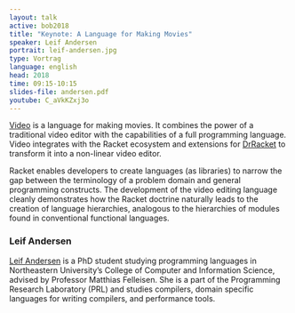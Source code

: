 ```yaml
---
layout: talk
active: bob2018
title: "Keynote: A Language for Making Movies"
speaker: Leif Andersen
portrait: leif-andersen.jpg
type: Vortrag
language: english
head: 2018
time: 09:15-10:15
slides-file: andersen.pdf
youtube: C_aVkKZxj3o
---
```


[Video](https://lang.video/) is a language for making movies. It
combines the power of a traditional video editor with the capabilities
of a full programming language. Video integrates with the Racket
ecosystem and extensions for [DrRacket](http://racket-lang.org/) to
transform it into a non-linear video editor.

Racket enables developers to create languages (as libraries) to narrow
the gap between the terminology of a problem domain and general
programming constructs.  The development of the video editing language
cleanly demonstrates how the Racket doctrine naturally leads to the
creation of language hierarchies, analogous to the hierarchies of
modules found in conventional functional languages.

### Leif Andersen

[Leif Andersen](http://leifandersen.net/) is a PhD student studying
programming languages in Northeastern University’s College of Computer
and Information Science, advised by Professor Matthias Felleisen. She
is a part of the Programming Research Laboratory (PRL) and studies
compilers, domain specific languages for writing compilers, and
performance tools.
